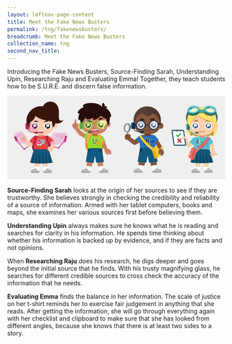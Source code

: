 ```yaml
---
layout: leftnav-page-content
title: Meet the Fake News Busters
permalink: /tng/fakenewsbusters/
breadcrumb: Meet the Fake News Busters
collection_name: tng
second_nav_title: 
---
```


Introducing the Fake News Busters, Source-Finding Sarah, Understanding Upin, Researching Raju and Evaluating Emma! Together, they teach students how to be S.U.R.E. and discern false information.

![](../images/fakenewsbusters-lowres.jpg)

**Source-Finding Sarah** looks at the origin of her sources to see if they are trustworthy. She believes strongly in checking the credibility and reliability of a source of information. Armed with her tablet computers, books and maps, she examines her various sources first before believing them.



**Understanding Upin** always makes sure he knows what he is reading and searches for clarity in his information. He spends time thinking about whether his information is backed up by evidence, and if they are facts and not opinions. 



When **Researching Raju** does his research, he digs deeper and goes beyond the initial source that he finds. With his trusty magnifying glass, he searches for different credible sources to cross check the accuracy of the information that he needs.



**Evaluating Emma** finds the balance in her information. The scale of justice on her t-shirt reminds her to exercise fair judgement in anything that she reads. After getting the information, she will go through everything again with her checklist and clipboard to make sure that she has looked from different angles, because she knows that there is at least two sides to a story.

